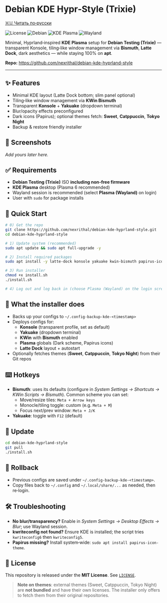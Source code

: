 # Debian KDE Hypr‑Style (Trixie)

[🇷🇺 Читать по‑русски](./README.ru.md)

![License](https://img.shields.io/badge/License-MIT-informational)
![Debian](https://img.shields.io/badge/Debian-Trixie%20(Testing)-red)
![KDE Plasma](https://img.shields.io/badge/KDE-Plasma%206-blue)
![Wayland](https://img.shields.io/badge/Display-Wayland-success)

Minimal, Hyprland‑inspired **KDE Plasma** setup for **Debian Testing (Trixie)** —
transparent Konsole, tiling‑like window management via **Bismuth**, **Latte Dock**, dark aesthetics —
while staying 100% on **apt**.

**Repo:** https://github.com/nexrithal/debian-kde-hyprland-style

---

## ✨ Features

- Minimal KDE layout (Latte Dock bottom; slim panel optional)
- Tiling‑like window management via **KWin Bismuth**
- Transparent **Konsole** + **Yakuake** (dropdown terminal)
- Blur/opacity effects preconfigured
- Dark icons (Papirus); optional themes fetch: **Sweet**, **Catppuccin**, **Tokyo Night**
- Backup & restore friendly installer

## 📸 Screenshots
_Add yours later here._

## ✅ Requirements

- **Debian Testing (Trixie)** ISO **including non‑free firmware**
- **KDE Plasma** desktop (Plasma 6 recommended)
- Wayland session is recommended (select **Plasma (Wayland)** on login)
- User with `sudo` for package installs

## 🚀 Quick Start

```bash
# 0) Get the repo
git clone https://github.com/nexrithal/debian-kde-hyprland-style.git
cd debian-kde-hyprland-style

# 1) Update system (recommended)
sudo apt update && sudo apt full-upgrade -y

# 2) Install required packages
sudo apt install -y latte-dock konsole yakuake kwin-bismuth papirus-icon-theme git curl wget unzip jq

# 3) Run installer
chmod +x install.sh
./install.sh

# 4) Log out and log back in (choose Plasma (Wayland) on the login screen)
```

## 🧰 What the installer does

- Backs up your configs to `~/.config-backup-kde-<timestamp>`
- Deploys configs for:
  - **Konsole** (transparent profile, set as default)
  - **Yakuake** (dropdown terminal)
  - **KWin** with **Bismuth** enabled
  - **Plasma** globals (Dark scheme, Papirus icons)
  - **Latte Dock** layout + autostart
- Optionally fetches themes (**Sweet**, **Catppuccin**, **Tokyo Night**) from their Git repos

## ⌨️ Hotkeys

- **Bismuth**: uses its defaults (configure in *System Settings → Shortcuts → KWin Scripts → Bismuth*).
  Common scheme you can set:
  - Move/resize tiles: `Meta + Arrow keys`
  - Monocle/tiling toggle: custom (e.g. `Meta + M`)
  - Focus next/prev window: `Meta + J/K`
- **Yakuake**: toggle with `F12` (default)

## 🔁 Update

```bash
cd debian-kde-hyprland-style
git pull
./install.sh
```

## 🧯 Rollback

- Previous configs are saved under `~/.config-backup-kde-<timestamp>`.
- Copy files back to `~/.config` and `~/.local/share/...` as needed, then re‑login.

## 🛠 Troubleshooting

- **No blur/transparency?** Enable in *System Settings → Desktop Effects → Blur*; use Wayland session.
- **kwriteconfig not found?** Ensure KDE is installed; the script tries `kwriteconfig6` then `kwriteconfig5`.
- **Papirus missing?** Install system‑wide: `sudo apt install papirus-icon-theme`.

## 📄 License

This repository is released under the **MIT License**. See [`LICENSE`](./LICENSE).

> **Note on themes**: external themes (Sweet, Catppuccin, Tokyo Night) are **not bundled** and have their own licenses.
The installer only offers to fetch them from their original repositories.
